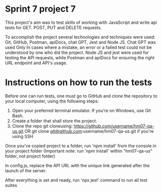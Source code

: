 # Sprint 7 project 7

This project's aim was to test skills of working with JavaScript and write api tests for GET. POST, PUT and DELETE requests.

To accomplish the project several technologies and techniques were used: Git, GitHub, Postman, apiDocs, chat GPT, Jest and Node JS.
Chat GPT was used Only In cases where a mistake, an error or a failed test could not be understood by one who did the project.
Node JS and jest were used for testing the API requests, while Postman and apiDocs for ensuring the right URL endpoint and API's usage.

# Instructions on how to run the tests

Before one can run tests, one must go to GitHub and clone the repository to your local computer, using the following steps:

1. Open your preferred terminal emulator. If you’re on Windows, use Git Bash.
2. Create a folder that shall store the project.
3. Clone the repo git cloneusing:
     https://github.com/username/hm07-qa-us.git 
OR
    git clone git@github.com:username/hm07-qa-us.git  if you're using SSH 

Once you've copied project to a folder, run 'npm install' from the console in your project folder (Important note: run 'npm install' within "hm07-qa-us" folder, not project folder)

In config.js, replace the API URL with the unique link generated after the launch of the server.

After everything is set and ready, run 'npx jest' command to run all test suites